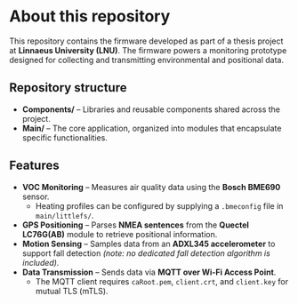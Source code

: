 # About this repository

This repository contains the firmware developed as part of a thesis project at **Linnaeus University (LNU)**.
The firmware powers a monitoring prototype designed for collecting and transmitting environmental and positional data.

## Repository structure
- **Components/** – Libraries and reusable components shared across the project.
- **Main/** – The core application, organized into modules that encapsulate specific functionalities.

## Features
- **VOC Monitoring** – Measures air quality data using the **Bosch BME690** sensor.
  - Heating profiles can be configured by supplying a `.bmeconfig` file in `main/littlefs/`.
- **GPS Positioning** – Parses **NMEA sentences** from the **Quectel LC76G(AB)** module to retrieve positional information.
- **Motion Sensing** – Samples data from an **ADXL345 accelerometer** to support fall detection
  *(note: no dedicated fall detection algorithm is included).*
- **Data Transmission** – Sends data via **MQTT over Wi-Fi Access Point**.
  - The MQTT client requires `caRoot.pem`, `client.crt`, and `client.key` for mutual TLS (mTLS).
